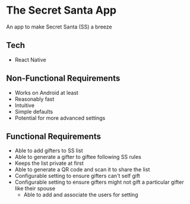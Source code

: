 # The Secret Santa App

An app to make Secret Santa (SS) a breeze

## Tech

* React Native

## Non-Functional Requirements
* Works on Android at least
* Reasonably fast
* Intuitive
* Simple defaults
* Potential for more advanced settings

## Functional Requirements
* Able to add gifters to SS list
* Able to generate a gifter to giftee following SS rules
* Keeps the list private at first
* Able to generate a QR code and scan it to share the list
* Configurable setting to ensure gifters can't self gift
* Configurable setting to ensure gifters might not gift a particular gifter like their spouse
    * Able to add and associate the users for setting